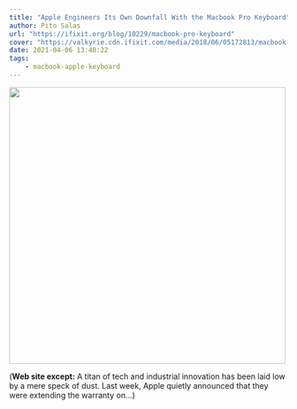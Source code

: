 ```yaml
---
title: "Apple Engineers Its Own Downfall With the Macbook Pro Keyboard"
author: Pito Salas
url: "https://ifixit.org/blog/10229/macbook-pro-keyboard" 
cover: "https://valkyrie.cdn.ifixit.com/media/2018/06/05172813/macbook-pro-keyboard-scaled.jpeg" 
date: 2021-04-06 13:40:22
tags:
    - macbook-apple-keyboard
---
```

<img src=https://valkyrie.cdn.ifixit.com/media/2018/06/05172813/macbook-pro-keyboard-scaled.jpeg width="500">



(**Web site except:** A titan of tech and industrial innovation has been laid low by a mere speck of dust. Last week, Apple quietly announced that they were extending the warranty on…) 
